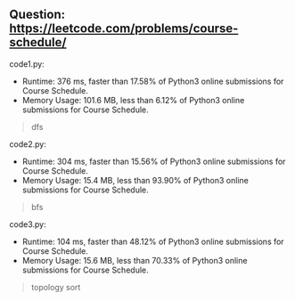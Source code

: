## Question: https://leetcode.com/problems/course-schedule/

code1.py:
* Runtime: 376 ms, faster than 17.58% of Python3 online submissions for Course Schedule.
* Memory Usage: 101.6 MB, less than 6.12% of Python3 online submissions for Course Schedule.
> dfs

code2.py:
* Runtime: 304 ms, faster than 15.56% of Python3 online submissions for Course Schedule.
* Memory Usage: 15.4 MB, less than 93.90% of Python3 online submissions for Course Schedule.
> bfs

code3.py:
* Runtime: 104 ms, faster than 48.12% of Python3 online submissions for Course Schedule.
* Memory Usage: 15.6 MB, less than 70.33% of Python3 online submissions for Course Schedule.
> topology sort